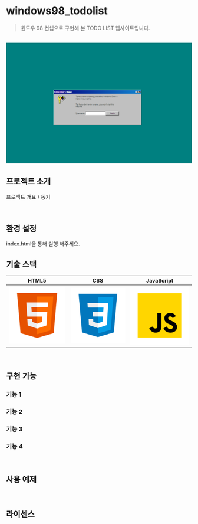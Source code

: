 # windows98_todolist
> 윈도우 98 컨셉으로 구현해 본 TODO LIST 웹사이트입니다.

<p align="center">
  <br>
  <img src="./assets/readme/example.PNG">
  <br>
<p>

## 프로젝트 소개
  
<p align="justify">
프로젝트 개요 / 동기
</p>
<br>

## 환경 설정
index.html을 통해 실행 해주세요.
<br>

## 기술 스택

|  HTML5  |   CSS   |   JavaScript  | 
| :-----: | :-----: | :-----------: | 
| ![html5] | ![css]  | ![javascript] | 

<br>

## 구현 기능

### 기능 1

### 기능 2

### 기능 3

### 기능 4

<br>

## 사용 예제

<p align="justify">

</p>

<br>

## 라이센스

<br>

<!-- Stack Icon Refernces -->
[html5]: /assets/readme/html5.svg
[css]: /assets/readme/css.svg
[javascript]: /assets/readme/javascript.svg

<!--Readme 참고 사이트-->
<!--https://github.com/n0hack/readme-template/blob/main/README.md-->
<!--https://github.com/n0hack/readme-template-->
